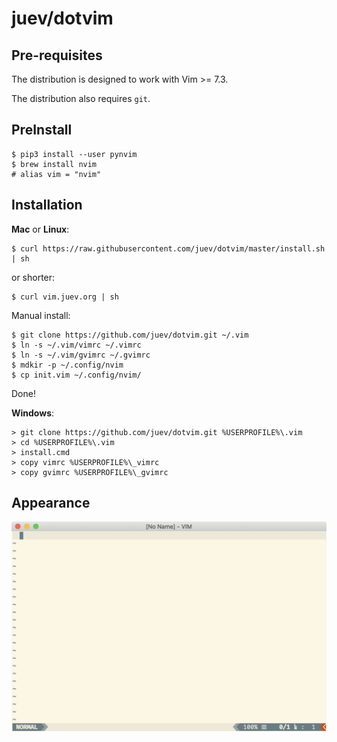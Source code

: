 # juev/dotvim

## Pre-requisites

The distribution is designed to work with Vim >= 7.3.

The distribution also requires `git`.

## PreInstall

    $ pip3 install --user pynvim
    $ brew install nvim
    # alias vim = "nvim"

## Installation

**Mac** or **Linux**:

    $ curl https://raw.githubusercontent.com/juev/dotvim/master/install.sh | sh

or shorter:

    $ curl vim.juev.org | sh

Manual install:

    $ git clone https://github.com/juev/dotvim.git ~/.vim
    $ ln -s ~/.vim/vimrc ~/.vimrc
    $ ln -s ~/.vim/gvimrc ~/.gvimrc
    $ mdkir -p ~/.config/nvim
    $ cp init.vim ~/.config/nvim/

Done!

**Windows**:

    > git clone https://github.com/juev/dotvim.git %USERPROFILE%\.vim
    > cd %USERPROFILE%\.vim
    > install.cmd
    > copy vimrc %USERPROFILE%\_vimrc
    > copy gvimrc %USERPROFILE%\_gvimrc

## Appearance

![macvim](macvim.png "MacVim")
